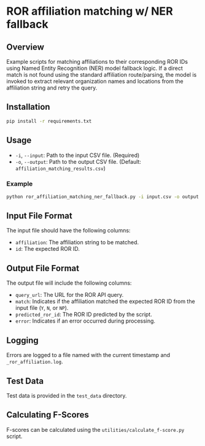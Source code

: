 # ROR affiliation matching w/ NER fallback

## Overview
Example scripts for matching affiliations to their corresponding ROR IDs using Named Entity Recognition (NER) model fallback logic. If a direct match is not found using the standard affiliation route/parsing, the model is invoked to extract relevant organization names and locations from the affiliation string and retry the query.

## Installation

```bash
pip install -r requirements.txt
```

## Usage
- `-i`, `--input`: Path to the input CSV file. (Required)
- `-o`, `--output`: Path to the output CSV file. (Default: `affiliation_matching_results.csv`)

### Example
```bash
python ror_affiliation_matching_ner_fallback.py -i input.csv -o output.csv
```

## Input File Format
The input file should have the following columns:
- `affiliation`: The affiliation string to be matched.
- `id`: The expected ROR ID.

## Output File Format
The output file will include the following columns:
- `query_url`: The URL for the ROR API query.
- `match`: Indicates if the affiliation matched the expected ROR ID from the input file (`Y`, `N`, or `NP`).
- `predicted_ror_id`: The ROR ID predicted by the script.
- `error`: Indicates if an error occurred during processing.

## Logging
Errors are logged to a file named with the current timestamp and `_ror_affiliation.log`.

## Test Data
Test data is provided in the `test_data` directory.

## Calculating F-Scores
F-scores can be calculated using the `utilities/calculate_f-score.py` script.
